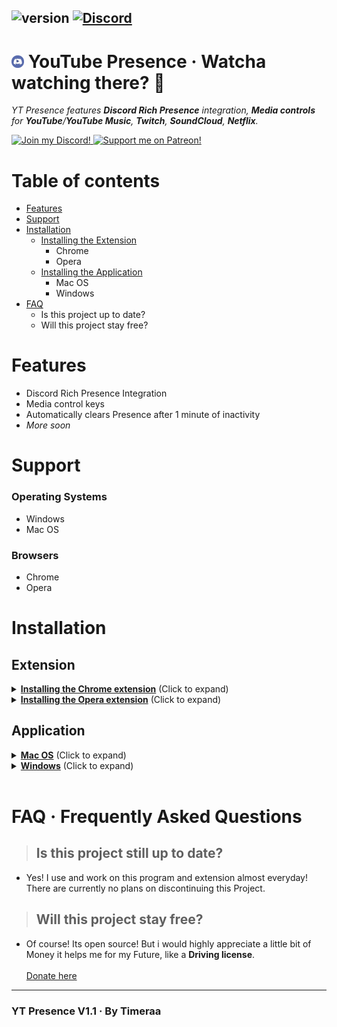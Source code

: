 ## ![version](https://img.shields.io/badge/Version-1.1-brightgreen.svg?style=flat-square) [![Discord](https://img.shields.io/discord/493130730549805057.svg?style=flat-square)](https://discord.gg/Kw7WaYn)

# <img src="icon.png" width="20" draggable="false"><b> </b>YouTube Presence &middot; Watcha watching there? 👀

_YT Presence features **Discord Rich Presence** integration, **Media controls** for **YouTube**/**YouTube Music**, **Twitch**, **SoundCloud**, **Netflix**._

<a href="https://discord.gg/Kw7WaYn" title="Join our Discord!">
<img src="discord-logo.svg" height="50px" draggable="false" alt="Join my Discord!">
</a>
<a href="https://www.patreon.com/bePatron?u=4610890" data-patreon-widget-type="become-patron-button"><img src="patreonBTN.png" draggable="false" height="50px" alt="Support me on Patreon!"></a>

# Table of contents

- [Features](#features)
- [Support](#support)
- [Installation](#installation)
  - [Installing the Extension](#extension)
    - Chrome
    - Opera
  - [Installing the Application](#application)
    - Mac OS
    - Windows
- [FAQ](#faq--frequently-asked-questions)
  - Is this project up to date?
  - Will this project stay free?

# Features

- Discord Rich Presence Integration
- Media control keys
- Automatically clears Presence after 1 minute of inactivity
- _More soon_

# Support

### **Operating Systems**

- Windows
- Mac OS

### **Browsers**

- Chrome
- Opera

# Installation

## Extension

<details>
  <summary><b><u>Installing the Chrome extension</u></b> (Click to expand)</summary>
  <h1>Chrome extension installation</h1>
  <ol>
    <li>Click <a href="https://chrome.google.com/webstore/detail/yt-presence/agjnjboanicjcpenljmaaigopkgdnihi">this</a> link</li>
    </li>
    <li>Click "add to Chrome"</li>
    <li>Install the <a href="#installing-the-application">application</a></li>
  </ol>
</details>
<details>
<summary><b><u>Installing the Opera extension</u></b> (Click to expand)</summary>
  <h1>Opera extension installation</h1>
  <ol>
    <li>Download the latest version of the <a href="https://github.com/Timeraa/YT-Presence/releases/latest">extension</a>
    </li>
    <li>Extract the downloaded <b>.zip</b> file</li>
    <li>Open Opera</li>
    <li>Go to <a href="chrome://extensions/">chrome://extensions/</a></li>
    <li>Drag and drop the extension's folder on the page<br>
    <li>Load the extracted <b>Extension</b> folder</li>
    <li>Install the <a href="#installing-the-application">application</a></li>
  </ol>
</details>

## Application

<details>
  <summary><b><u>Mac OS</u></b> (Click to expand)</summary>
  <h1>Installation on Mac OS</h1>
  <ol>
    <li>Download the latest version of the <a href="https://github.com/Timeraa/YT-Presence/releases/latest">application</a>
    </li>
    <li>Open the downloaded <b>.dmg</b> file</li>
    <li>Drag <b>YT Presence</b> Into your <b>Applications</b> Folder</li>
    <li>Open your Launchpad or press F4</li>
    <li>Open <b>YT Presence</b></li>
    <li>Press "Allow" if a window pops up
    <li>Install Extension if not already</li>
  </ol>
</details>

<details>
  <summary><b><u>Windows</u></b> (Click to expand)</summary>
  <h1>Installation on Windows</h1>
  <ol>
    <li>Download the latest installer from <a href="https://github.com/Timeraa/YT-Presence/releases/">here</a></li>
    <li>Open the downloaded <b>.exe</b> installer</li>
    <li>If SmartScreen comes up press more informations then press run anyways. (Its not a virus, i promise)</li>
    <li>YouTube Presence should install itself and start automatically (You can tell by looking at the taskbar)</li>
    <li>Install Extension if not already</li>
  </ol>
</details>
<br>

# FAQ &middot; Frequently Asked Questions

> ## Is this project still up to date?<br>

- Yes! I use and work on this program and extension almost everyday!<br>There are currently no plans on discontinuing this Project.

> ## Will this project stay free?<br>

- Of course! Its open source! But i would highly appreciate a little bit of Money it helps me for my Future, like a **Driving license**. <br><br><a href="https://www.paypal.com/cgi-bin/webscr?cmd=_s-xclick&hosted_button_id=ZU8Q766ACS2WS&lc=US">Donate here</a>

---

### YT Presence V1.1 &middot; By Timeraa
